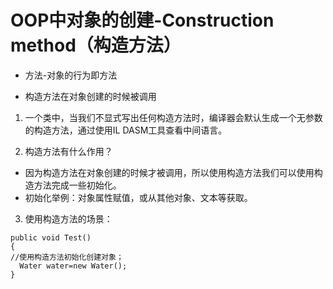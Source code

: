 # OOP中对象的创建-Construction method（构造方法）

- 方法-对象的行为即方法

- 构造方法在对象创建的时候被调用

1. 一个类中，当我们不显式写出任何构造方法时，编译器会默认生成一个无参数的构造方法，通过使用IL DASM工具查看中间语言。

2. 构造方法有什么作用？
- 因为构造方法在对象创建的时候才被调用，所以使用构造方法我们可以使用构造方法完成一些初始化。
- 初始化举例：对象属性赋值，或从其他对象、文本等获取。

3. 使用构造方法的场景：
```c-sharp
public void Test()
{
//使用构造方法初始化创建对象；
  Water water=new Water();
}
```
